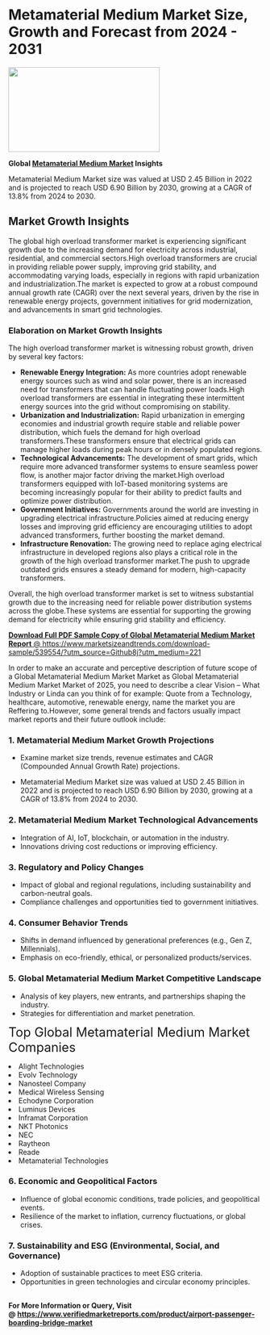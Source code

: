 <H1>Metamaterial Medium Market Size, Growth and Forecast from 2024 - 2031</H1><img class="aligncenter size-medium wp-image-584254" src="https://thirdeyenews.in/wp-content/uploads/2024/09/Global-Market-Research-300x168.jpeg" alt="" width="300" height="168" /><p><strong>Global&nbsp;<a href="https://www.marketsizeandtrends.com/download-sample/539554/?utm_source=Github8j?utm_medium=221">Metamaterial Medium Market</a> Insights</strong></p><p>Metamaterial Medium Market size was valued at USD 2.45 Billion in 2022 and is projected to reach USD 6.90 Billion by 2030, growing at a CAGR of 13.8% from 2024 to 2030.</p><p><h2>Market Growth Insights</h2> <p>The global high overload transformer market is experiencing significant growth due to the increasing demand for electricity across industrial, residential, and commercial sectors.High overload transformers are crucial in providing reliable power supply, improving grid stability, and accommodating varying loads, especially in regions with rapid urbanization and industrialization.The market is expected to grow at a robust compound annual growth rate (CAGR) over the next several years, driven by the rise in renewable energy projects, government initiatives for grid modernization, and advancements in smart grid technologies.</p> <p><a href="sample-download-link" target="_blank"></a></p> <h3>Elaboration on Market Growth Insights</h3> <p>The high overload transformer market is witnessing robust growth, driven by several key factors:</p> <ul> <li><strong>Renewable Energy Integration:</strong> As more countries adopt renewable energy sources such as wind and solar power, there is an increased need for transformers that can handle fluctuating power loads.High overload transformers are essential in integrating these intermittent energy sources into the grid without compromising on stability.</li> <li><strong>Urbanization and Industrialization:</strong> Rapid urbanization in emerging economies and industrial growth require stable and reliable power distribution, which fuels the demand for high overload transformers.These transformers ensure that electrical grids can manage higher loads during peak hours or in densely populated regions.</li> <li><strong>Technological Advancements:</strong> The development of smart grids, which require more advanced transformer systems to ensure seamless power flow, is another major factor driving the market.High overload transformers equipped with IoT-based monitoring systems are becoming increasingly popular for their ability to predict faults and optimize power distribution.</li> <li><strong>Government Initiatives:</strong> Governments around the world are investing in upgrading electrical infrastructure.Policies aimed at reducing energy losses and improving grid efficiency are encouraging utilities to adopt advanced transformers, further boosting the market demand.</li> <li><strong>Infrastructure Renovation:</strong> The growing need to replace aging electrical infrastructure in developed regions also plays a critical role in the growth of the high overload transformer market.The push to upgrade outdated grids ensures a steady demand for modern, high-capacity transformers.</li> </ul> <p>Overall, the high overload transformer market is set to witness substantial growth due to the increasing need for reliable power distribution systems across the globe.These systems are essential for supporting the growing demand for electricity while ensuring grid stability and efficiency.</p> <p><a href="get-more-link" target="_blank"></p><p><span class=""><strong>Download Full PDF Sample Copy of Global Metamaterial Medium Market Report</strong> @ <a href="https://www.marketsizeandtrends.com/download-sample/539554/?utm_source=Github8j?utm_medium=221" target="_blank">https://www.marketsizeandtrends.com/download-sample/539554/?utm_source=Github8j?utm_medium=221</a></span></p><p>In order to make an accurate and perceptive description of future scope of a Global&nbsp;Metamaterial Medium Market Market as Global&nbsp;Metamaterial Medium Market Market of 2025, you need to describe a clear Vision &ndash; What Industry or Linda can you think of for example: Quote from a Technology, healthcare, automotive, renewable energy, name the market you are Reffering to.However, some general trends and factors usually impact market reports and their future outlook include:</p><h3>1.&nbsp;<strong>Metamaterial Medium Market Growth Projections</strong></h3><ul><li>Examine market size trends, revenue estimates and CAGR (Compounded Annual Growth Rate) projections.</li><li><p>Metamaterial Medium Market size was valued at USD 2.45 Billion in 2022 and is projected to reach USD 6.90 Billion by 2030, growing at a CAGR of 13.8% from 2024 to 2030.</p></li></ul><h3>2.&nbsp;<strong>Metamaterial Medium Market Technological Advancements</strong></h3><ul><li>Integration of AI, IoT, blockchain, or automation in the industry.</li><li>Innovations driving cost reductions or improving efficiency.</li></ul><h3>3.&nbsp;<strong>Regulatory and Policy Changes</strong></h3><ul><li>Impact of global and regional regulations, including sustainability and carbon-neutral goals.</li><li>Compliance challenges and opportunities tied to government initiatives.</li></ul><h3>4.&nbsp;<strong>Consumer Behavior Trends</strong></h3><ul><li>Shifts in demand influenced by generational preferences (e.g., Gen Z, Millennials).</li><li>Emphasis on eco-friendly, ethical, or personalized products/services.</li></ul><h3>5.&nbsp;<strong>Global Metamaterial Medium Market Competitive Landscape</strong></h3><ul><li>Analysis of key players, new entrants, and partnerships shaping the industry.</li><li>Strategies for differentiation and market penetration.</li></ul><p data-pm-slice="1 1 []"><span style="color: inherit; font-family: inherit; font-size: 25px;">Top Global Metamaterial Medium Market Companies</span></p><div class="" data-test-id=""><p><li>Alight Technologies</li><li> Evolv Technology</li><li> Nanosteel Company</li><li> Medical Wireless Sensing</li><li> Echodyne Corporation</li><li> Luminus Devices</li><li> Inframat Corporation</li><li> NKT Photonics</li><li> NEC</li><li> Raytheon</li><li> Reade</li><li> Metamaterial Technologies</li></p></div><h3>6.&nbsp;<strong>Economic and Geopolitical Factors</strong></h3><ul><li>Influence of global economic conditions, trade policies, and geopolitical events.</li><li>Resilience of the market to inflation, currency fluctuations, or global crises.</li></ul><h3>7.&nbsp;<strong>Sustainability and ESG (Environmental, Social, and Governance)</strong></h3><ul><li>Adoption of sustainable practices to meet ESG criteria.</li><li>Opportunities in green technologies and circular economy principles.</li></ul><h2><strong style="font-size: 14px;">For More Information or Query, Visit @&nbsp;</strong><a style="background-color: #ffffff; font-size: 14px;" href="https://www.marketsizeandtrends.com/report/metamaterial-medium-market/" target="_blank">https://www.verifiedmarketreports.com/product/airport-passenger-boarding-bridge-market</a></h2>